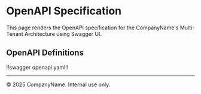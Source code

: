 # OpenAPI Specification

This page renders the OpenAPI specification for the CompanyName's Multi-Tenant Architecture using Swagger UI.

## OpenAPI Definitions

!!swagger openapi.yaml!!

---

© 2025 CompanyName. Internal use only.
